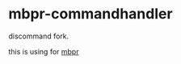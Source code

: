 # mbpr-commandhandler

discommand fork.

this is using for [mbpr](https://github.com/Migan-Studio/mbpr)
